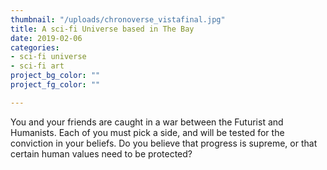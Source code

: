 ```yaml
---
thumbnail: "/uploads/chronoverse_vistafinal.jpg"
title: A sci-fi Universe based in The Bay
date: 2019-02-06
categories:
- sci-fi universe
- sci-fi art
project_bg_color: ""
project_fg_color: ""

---
```

You and your friends are caught in a war between the Futurist and Humanists. Each of you must pick a side, and will be tested for the conviction in your beliefs. Do you believe that progress is supreme, or that certain human values need to be protected?